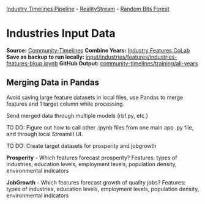 [Industry Timelines Pipeline](../../../data-pipeline/timelines) - [RealityStream](../../) - [Random Bits Forest](../../models/random-bits-forest/)

# Industries Input Data

**Source:** [Community-Timelines](https://github.com/ModelEarth/community-timelines/tree/main/training/naics2/US/counties)
**Combine Years:** [Industry Features CoLab](https://colab.research.google.com/drive/1HJnuilyEFjBpZLrgxDa4S0diekwMeqnh?usp=sharing)
**Save as backup to run locally:** [input/industries/features/industries-features-bkup.ipynb](features/industries-features-bkup.ipynb)
**GitHub Output:** [community-timelines/training/all-years](https://github.com/ModelEarth/community-timelines/tree/main/training/all-years)

## Merging Data in Pandas

Avoid saving large feature datasets in local files, use Pandas to merge features and 1 target column while processing.

Send merged data through multiple models (rbf.py, etc.)

TO DO: Figure out how to call other .ipynb files from one main app .py file, and through local Streamlit UI.

TO DO: Create target datasets for prosperity and jobgrowth

**Prosperity** - Which features forecast prosperity?
Features: types of industries, education levels, employment levels, population density, environmental indicators

**JobGrowth** - Which features forecast growth of quality jobs?
Features: types of industries, education levels, employment levels, population density, environmental indicators